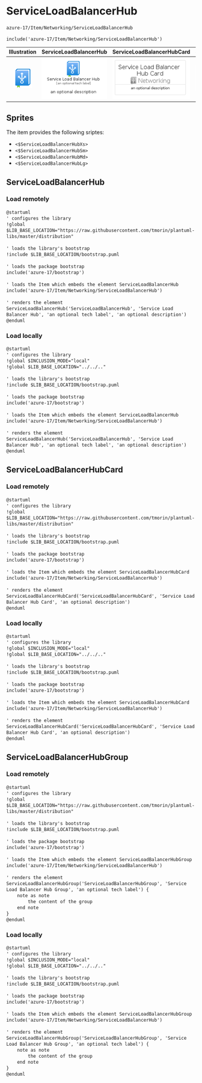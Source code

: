# ServiceLoadBalancerHub


```text
azure-17/Item/Networking/ServiceLoadBalancerHub
```

```text
include('azure-17/Item/Networking/ServiceLoadBalancerHub')
```



| Illustration | ServiceLoadBalancerHub | ServiceLoadBalancerHubCard | ServiceLoadBalancerHubGroup |
| :---: | :---: | :---: | :---: |
| ![illustration for Illustration](../../../azure-17/Item/Networking/ServiceLoadBalancerHub.png) | ![illustration for ServiceLoadBalancerHub](../../../azure-17/Item/Networking/ServiceLoadBalancerHub.Local.png) | ![illustration for ServiceLoadBalancerHubCard](../../../azure-17/Item/Networking/ServiceLoadBalancerHubCard.Local.png) | ![illustration for ServiceLoadBalancerHubGroup](../../../azure-17/Item/Networking/ServiceLoadBalancerHubGroup.Local.png) |



## Sprites
The item provides the following sriptes:

- `<$ServiceLoadBalancerHubXs>`
- `<$ServiceLoadBalancerHubSm>`
- `<$ServiceLoadBalancerHubMd>`
- `<$ServiceLoadBalancerHubLg>`





## ServiceLoadBalancerHub

### Load remotely
```plantuml
@startuml
' configures the library
!global $LIB_BASE_LOCATION="https://raw.githubusercontent.com/tmorin/plantuml-libs/master/distribution"

' loads the library's bootstrap
!include $LIB_BASE_LOCATION/bootstrap.puml

' loads the package bootstrap
include('azure-17/bootstrap')

' loads the Item which embeds the element ServiceLoadBalancerHub
include('azure-17/Item/Networking/ServiceLoadBalancerHub')

' renders the element
ServiceLoadBalancerHub('ServiceLoadBalancerHub', 'Service Load Balancer Hub', 'an optional tech label', 'an optional description')
@enduml
```

### Load locally
```plantuml
@startuml
' configures the library
!global $INCLUSION_MODE="local"
!global $LIB_BASE_LOCATION="../../.."

' loads the library's bootstrap
!include $LIB_BASE_LOCATION/bootstrap.puml

' loads the package bootstrap
include('azure-17/bootstrap')

' loads the Item which embeds the element ServiceLoadBalancerHub
include('azure-17/Item/Networking/ServiceLoadBalancerHub')

' renders the element
ServiceLoadBalancerHub('ServiceLoadBalancerHub', 'Service Load Balancer Hub', 'an optional tech label', 'an optional description')
@enduml
```

## ServiceLoadBalancerHubCard

### Load remotely
```plantuml
@startuml
' configures the library
!global $LIB_BASE_LOCATION="https://raw.githubusercontent.com/tmorin/plantuml-libs/master/distribution"

' loads the library's bootstrap
!include $LIB_BASE_LOCATION/bootstrap.puml

' loads the package bootstrap
include('azure-17/bootstrap')

' loads the Item which embeds the element ServiceLoadBalancerHubCard
include('azure-17/Item/Networking/ServiceLoadBalancerHub')

' renders the element
ServiceLoadBalancerHubCard('ServiceLoadBalancerHubCard', 'Service Load Balancer Hub Card', 'an optional description')
@enduml
```

### Load locally
```plantuml
@startuml
' configures the library
!global $INCLUSION_MODE="local"
!global $LIB_BASE_LOCATION="../../.."

' loads the library's bootstrap
!include $LIB_BASE_LOCATION/bootstrap.puml

' loads the package bootstrap
include('azure-17/bootstrap')

' loads the Item which embeds the element ServiceLoadBalancerHubCard
include('azure-17/Item/Networking/ServiceLoadBalancerHub')

' renders the element
ServiceLoadBalancerHubCard('ServiceLoadBalancerHubCard', 'Service Load Balancer Hub Card', 'an optional description')
@enduml
```

## ServiceLoadBalancerHubGroup

### Load remotely
```plantuml
@startuml
' configures the library
!global $LIB_BASE_LOCATION="https://raw.githubusercontent.com/tmorin/plantuml-libs/master/distribution"

' loads the library's bootstrap
!include $LIB_BASE_LOCATION/bootstrap.puml

' loads the package bootstrap
include('azure-17/bootstrap')

' loads the Item which embeds the element ServiceLoadBalancerHubGroup
include('azure-17/Item/Networking/ServiceLoadBalancerHub')

' renders the element
ServiceLoadBalancerHubGroup('ServiceLoadBalancerHubGroup', 'Service Load Balancer Hub Group', 'an optional tech label') {
    note as note
        the content of the group
    end note
}
@enduml
```

### Load locally
```plantuml
@startuml
' configures the library
!global $INCLUSION_MODE="local"
!global $LIB_BASE_LOCATION="../../.."

' loads the library's bootstrap
!include $LIB_BASE_LOCATION/bootstrap.puml

' loads the package bootstrap
include('azure-17/bootstrap')

' loads the Item which embeds the element ServiceLoadBalancerHubGroup
include('azure-17/Item/Networking/ServiceLoadBalancerHub')

' renders the element
ServiceLoadBalancerHubGroup('ServiceLoadBalancerHubGroup', 'Service Load Balancer Hub Group', 'an optional tech label') {
    note as note
        the content of the group
    end note
}
@enduml
```

